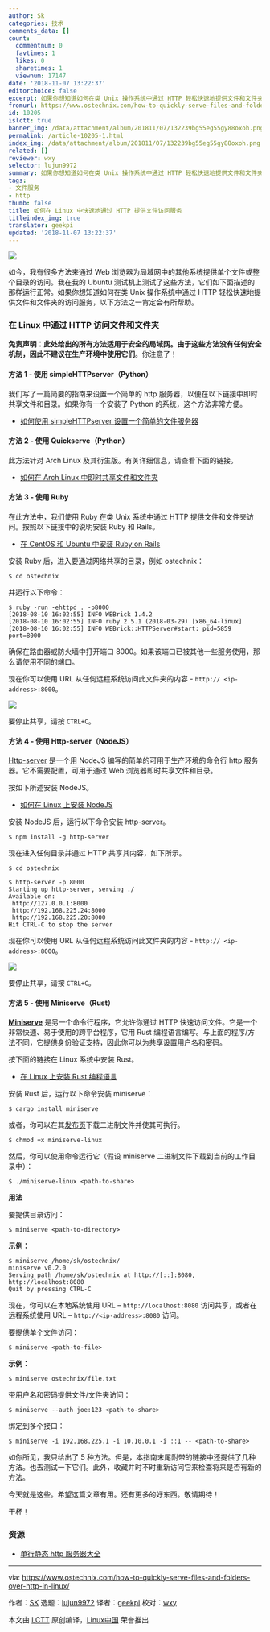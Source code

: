 ```yaml
---
author: Sk
categories: 技术
comments_data: []
count:
  commentnum: 0
  favtimes: 1
  likes: 0
  sharetimes: 1
  viewnum: 17147
date: '2018-11-07 13:22:37'
editorchoice: false
excerpt: 如果你想知道如何在类 Unix 操作系统中通过 HTTP 轻松快速地提供文件和文件夹的访问服务，以下方法之一肯定会有所帮助。
fromurl: https://www.ostechnix.com/how-to-quickly-serve-files-and-folders-over-http-in-linux/
id: 10205
islctt: true
banner_img: /data/attachment/album/201811/07/132239bg55eg55gy88oxoh.png
permalink: /article-10205-1.html
index_img: /data/attachment/album/201811/07/132239bg55eg55gy88oxoh.png.thumb.jpg
related: []
reviewer: wxy
selector: lujun9972
summary: 如果你想知道如何在类 Unix 操作系统中通过 HTTP 轻松快速地提供文件和文件夹的访问服务，以下方法之一肯定会有所帮助。
tags:
- 文件服务
- http
thumb: false
title: 如何在 Linux 中快速地通过 HTTP 提供文件访问服务
titleindex_img: true
translator: geekpi
updated: '2018-11-07 13:22:37'
---
```


![](/data/attachment/album/201811/07/132239bg55eg55gy88oxoh.png)


如今，我有很多方法来通过 Web 浏览器为局域网中的其他系统提供单个文件或整个目录的访问。我在我的 Ubuntu 测试机上测试了这些方法，它们如下面描述的那样运行正常。如果你想知道如何在类 Unix 操作系统中通过 HTTP 轻松快速地提供文件和文件夹的访问服务，以下方法之一肯定会有所帮助。


### 在 Linux 中通过 HTTP 访问文件和文件夹


**免责声明：**此处给出的所有方法适用于安全的局域网。由于这些方法没有任何安全机制，因此**不建议在生产环境中使用它们**。你注意了！


#### 方法 1 - 使用 simpleHTTPserver（Python）


我们写了一篇简要的指南来设置一个简单的 http 服务器，以便在以下链接中即时共享文件和目录。如果你有一个安装了 Python 的系统，这个方法非常方便。


* [如何使用 simpleHTTPserver 设置一个简单的文件服务器](https://www.ostechnix.com/how-to-setup-a-file-server-in-minutes-using-python/)


#### 方法 2 - 使用 Quickserve（Python）


此方法针对 Arch Linux 及其衍生版。有关详细信息，请查看下面的链接。


* [如何在 Arch Linux 中即时共享文件和文件夹](https://www.ostechnix.com/instantly-share-files-folders-arch-linux/)


#### 方法 3 - 使用 Ruby


在此方法中，我们使用 Ruby 在类 Unix 系统中通过 HTTP 提供文件和文件夹访问。按照以下链接中的说明安装 Ruby 和 Rails。


* [在 CentOS 和 Ubuntu 中安装 Ruby on Rails](https://www.ostechnix.com/install-ruby-rails-ubuntu-16-04/)


安装 Ruby 后，进入要通过网络共享的目录，例如 ostechnix：



```
$ cd ostechnix
```

并运行以下命令：



```
$ ruby -run -ehttpd . -p8000
[2018-08-10 16:02:55] INFO WEBrick 1.4.2
[2018-08-10 16:02:55] INFO ruby 2.5.1 (2018-03-29) [x86_64-linux]
[2018-08-10 16:02:55] INFO WEBrick::HTTPServer#start: pid=5859 port=8000
```

确保在路由器或防火墙中打开端口 8000。如果该端口已被其他一些服务使用，那么请使用不同的端口。


现在你可以使用 URL 从任何远程系统访问此文件夹的内容 - `http:// <ip-address>:8000`。


![](/data/attachment/album/201811/07/132240lubbb99l3g9gyyur.png)


要停止共享，请按 `CTRL+C`。


#### 方法 4 - 使用 Http-server（NodeJS）


[Http-server](https://www.npmjs.com/package/http-server) 是一个用 NodeJS 编写的简单的可用于生产环境的命令行 http 服务器。它不需要配置，可用于通过 Web 浏览器即时共享文件和目录。


按如下所述安装 NodeJS。


* [如何在 Linux 上安装 NodeJS](https://www.ostechnix.com/install-node-js-linux/)


安装 NodeJS 后，运行以下命令安装 http-server。



```
$ npm install -g http-server
```

现在进入任何目录并通过 HTTP 共享其内容，如下所示。



```
$ cd ostechnix

$ http-server -p 8000
Starting up http-server, serving ./
Available on:
 http://127.0.0.1:8000
 http://192.168.225.24:8000
 http://192.168.225.20:8000
Hit CTRL-C to stop the server
```

现在你可以使用 URL 从任何远程系统访问此文件夹的内容 - `http:// <ip-address>:8000`。


![](/data/attachment/album/201811/07/132243nfoy04q0q4k1qzz1.png)


要停止共享，请按 `CTRL+C`。


#### 方法 5 - 使用 Miniserve（Rust）


[**Miniserve**](https://github.com/svenstaro/miniserve) 是另一个命令行程序，它允许你通过 HTTP 快速访问文件。它是一个非常快速、易于使用的跨平台程序，它用 Rust 编程语言编写。与上面的程序/方法不同，它提供身份验证支持，因此你可以为共享设置用户名和密码。


按下面的链接在 Linux 系统中安装 Rust。


* [在 Linux 上安装 Rust 编程语言](https://www.ostechnix.com/install-rust-programming-language-in-linux/)


安装 Rust 后，运行以下命令安装 miniserve：



```
$ cargo install miniserve
```

或者，你可以在其[发布页](https://github.com/svenstaro/miniserve/releases)下载二进制文件并使其可执行。



```
$ chmod +x miniserve-linux
```

然后，你可以使用命令运行它（假设 miniserve 二进制文件下载到当前的工作目录中）：



```
$ ./miniserve-linux <path-to-share>
```

**用法**


要提供目录访问：



```
$ miniserve <path-to-directory>
```

**示例：**



```
$ miniserve /home/sk/ostechnix/
miniserve v0.2.0
Serving path /home/sk/ostechnix at http://[::]:8080, http://localhost:8080
Quit by pressing CTRL-C
```

现在，你可以在本地系统使用 URL – `http://localhost:8080` 访问共享，或者在远程系统使用 URL – `http://<ip-address>:8080` 访问。


要提供单个文件访问：



```
$ miniserve <path-to-file>
```

**示例：**



```
$ miniserve ostechnix/file.txt
```

带用户名和密码提供文件/文件夹访问：



```
$ miniserve --auth joe:123 <path-to-share>
```

绑定到多个接口：



```
$ miniserve -i 192.168.225.1 -i 10.10.0.1 -i ::1 -- <path-to-share>
```

如你所见，我只给出了 5 种方法。但是，本指南末尾附带的链接中还提供了几种方法。也去测试一下它们。此外，收藏并时不时重新访问它来检查将来是否有新的方法。


今天就是这些。希望这篇文章有用。还有更多的好东西。敬请期待！


干杯！


### 资源


* [单行静态 http 服务器大全](https://gist.github.com/willurd/5720255)




---


via: <https://www.ostechnix.com/how-to-quickly-serve-files-and-folders-over-http-in-linux/>


作者：[SK](https://www.ostechnix.com/author/sk/) 选题：[lujun9972](https://github.com/lujun9972) 译者：[geekpi](https://github.com/geekpi) 校对：[wxy](https://github.com/wxy)


本文由 [LCTT](https://github.com/LCTT/TranslateProject) 原创编译，[Linux中国](https://linux.cn/) 荣誉推出